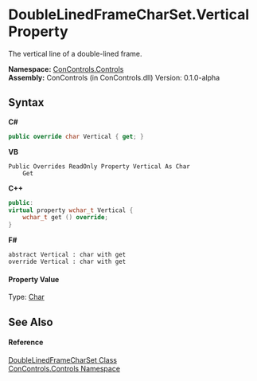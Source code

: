 # DoubleLinedFrameCharSet.Vertical Property 
 

The vertical line of a double-lined frame.

**Namespace:**&nbsp;<a href="8161a036-2926-0ace-99d3-20346d250e3b">ConControls.Controls</a><br />**Assembly:**&nbsp;ConControls (in ConControls.dll) Version: 0.1.0-alpha

## Syntax

**C#**<br />
``` C#
public override char Vertical { get; }
```

**VB**<br />
``` VB
Public Overrides ReadOnly Property Vertical As Char
	Get
```

**C++**<br />
``` C++
public:
virtual property wchar_t Vertical {
	wchar_t get () override;
}
```

**F#**<br />
``` F#
abstract Vertical : char with get
override Vertical : char with get
```


#### Property Value
Type: <a href="https://docs.microsoft.com/dotnet/api/system.char" target="_blank">Char</a>

## See Also


#### Reference
<a href="4be26ff0-3a71-bdc1-bcaa-06dd8adee1ec">DoubleLinedFrameCharSet Class</a><br /><a href="8161a036-2926-0ace-99d3-20346d250e3b">ConControls.Controls Namespace</a><br />